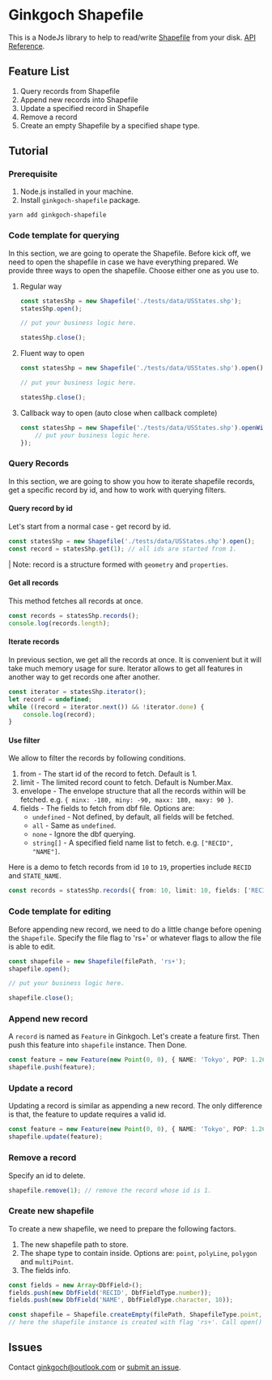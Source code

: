 # Ginkgoch Shapefile
This is a NodeJs library to help to read/write [Shapefile](https://en.wikipedia.org/wiki/Shapefile) from your disk. [API Reference](https://ginkgoch.com/node-shapefile/).

## Feature List
1. Query records from Shapefile
1. Append new records into Shapefile
1. Update a specified record in Shapefile
1. Remove a record
1. Create an empty Shapefile by a specified shape type.

## Tutorial
### Prerequisite
1. Node.js installed in your machine.
1. Install `ginkgoch-shapefile` package.
```terminal
yarn add ginkgoch-shapefile
```

### Code template for querying
In this section, we are going to operate the Shapefile. Before kick off, we need to open the shapefile in case we have everything prepared. We provide three ways to open the shapefile. Choose either one as you use to.
1. Regular way
    ```typescript
    const statesShp = new Shapefile('./tests/data/USStates.shp');
    statesShp.open();

    // put your business logic here.

    statesShp.close();
    ```
1. Fluent way to open
    ```typescript
    const statesShp = new Shapefile('./tests/data/USStates.shp').open();

    // put your business logic here.

    statesShp.close();
    ```
1. Callback way to open (auto close when callback complete)
    ```typescript
    const statesShp = new Shapefile('./tests/data/USStates.shp').openWith(() => {
        // put your business logic here.
    });
    ```

###  Query Records
In this section, we are going to show you how to iterate shapefile records, get a specific record by id, and how to work with querying filters.

#### Query record by id
Let's start from a normal case - get record by id.
```typescript
const statesShp = new Shapefile('./tests/data/USStates.shp').open();
const record = statesShp.get(1); // all ids are started from 1.
```

| Note: record is a structure formed with `geometry` and `properties`.

#### Get all records
This method fetches all records at once.
```typescript
const records = statesShp.records();
console.log(records.length);
```

#### Iterate records
In previous section, we get all the records at once. It is convenient but it will take much memory usage for sure. Iterator allows to get all features in another way to get records one after another.
```typescript
const iterator = statesShp.iterator();
let record = undefined;
while ((record = iterator.next()) && !iterator.done) {
    console.log(record);
}
```

#### Use filter
We allow to filter the records by following conditions.
1. from - The start id of the record to fetch. Default is 1.
1. limit - The limited record count to fetch. Default is Number.Max.
1. envelope - The envelope structure that all the records within will be fetched. e.g. `{ minx: -180, miny: -90, maxx: 180, maxy: 90 }`.
1. fields - The fields to fetch from dbf file. Options are:
    - `undefined` - Not defined, by default, all fields will be fetched.
    - `all` - Same as `undefined`.
    - `none` - Ignore the dbf querying.
    - `string[]` - A specified field name list to fetch. e.g. `["RECID", "NAME"]`.

Here is a demo to fetch records from id `10` to `19`, properties include `RECID` and `STATE_NAME`.
```typescript
const records = statesShp.records({ from: 10, limit: 10, fields: ['RECID', 'STATE_NAME'] });
```

### Code template for editing
Before appending new record, we need to do a little change before opening the `Shapefile`. Specify the file flag to 'rs+' or whatever flags to allow the file is able to edit.
```typescript
const shapefile = new Shapefile(filePath, 'rs+');
shapefile.open();

// put your business logic here.

shapefile.close();
```

### Append new record
A `record` is named as `Feature` in Ginkgoch. Let's create a feature first. Then push this feature into `shapefile` instance. Then Done.
```typescript
const feature = new Feature(new Point(0, 0), { NAME: 'Tokyo', POP: 1.268 });
shapefile.push(feature);
```

### Update a record
Updating a record is similar as appending a new record. The only difference is that, the feature to update requires a valid id.

```typescript
const feature = new Feature(new Point(0, 0), { NAME: 'Tokyo', POP: 1.268 }, 1 /* the record id to update */);
shapefile.update(feature);
```

### Remove a record
Specify an id to delete.

```typescript
shapefile.remove(1); // remove the record whose id is 1.
```

### Create new shapefile
To create a new shapefile, we need to prepare the following factors.
1. The new shapefile path to store.
1. The shape type to contain inside. Options are: `point`, `polyLine`, `polygon` and `multiPoint`.
1. The fields info.

```typescript
const fields = new Array<DbfField>();
fields.push(new DbfField('RECID', DbfFieldType.number));
fields.push(new DbfField('NAME', DbfFieldType.character, 10));

const shapefile = Shapefile.createEmpty(filePath, ShapefileType.point, fields);
// here the shapefile instance is created with flag 'rs+'. Call open() method to continue appending new records.
```

## Issues
Contact [ginkgoch@outlook.com](mailto:ginkgoch@outlook.com) or [submit an issue](https://github.com/ginkgoch/node-shapefile/issues).





